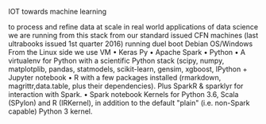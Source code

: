 IOT towards machine learning

to process and refine data at scale in real world applications of data science we are running from this stack
from our standard issued CFN machines (last ultrabooks issued 1st quarter 2016) running duel boot Debian OS/Windows
From the Linux side we use
VM
    • Keras Py
    • Apache Spark
    • Python
    • A virtualenv for Python with a scientific Python stack (scipy, numpy, matplotplib, pandas, statmodels, scikit-learn, gensim, xgboost, IPython + Jupyter notebook
    • R with a few packages installed (rmarkdown, magrittr,data.table, plus their dependencies). Plus SparkR & sparklyr for interaction with Spark.
    • Spark notebook Kernels for Python 3.6, Scala (SPylon) and R (IRKernel), in addition to the default "plain" (i.e. non-Spark capable) Python 3 kernel.
